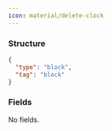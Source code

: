 ```yaml
---
icon: material/delete-clock
---
```


### Structure

```json
{
  "type": "block",
  "tag": "block"
}
```

### Fields

No fields.
